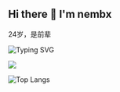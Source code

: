 ## Hi there 👋 I'm nembx

24岁，是前辈
<!--
**nembx/nembx** is a ✨ _special_ ✨ repository because its `README.md` (this file) appears on your GitHub profile.

Here are some ideas to get you started:

- 🔭 I’m currently working on ...
- 🌱 I’m currently learning ...
- 👯 I’m looking to collaborate on ...
- 🤔 I’m looking for help with ...
- 💬 Ask me about ...
- 📫 How to reach me: ...
- 😄 Pronouns: ...
- ⚡ Fun fact: ...
-->

![Typing SVG](https://readme-typing-svg.demolab.com/?lines=JUST+A+CODER)

![](https://github-readme-stats.vercel.app/api?username=nembx&show_icons=true&theme=transparent)

![Top Langs](https://github-readme-stats.vercel.app/api/top-langs/?username=nembx&layout=compact&theme=tokyonight)
